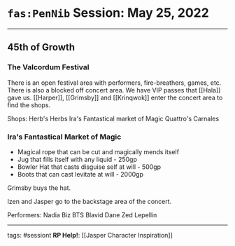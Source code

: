 # `fas:PenNib` Session: May 25, 2022
---

## 45th of Growth

### The Valcordum Festival
There is an open festival area with performers, fire-breathers, games, etc. There is also a blocked off concert area. We have VIP passes that [[Hala]] gave us. [[Harper]], [[Grimsby]] and [[Krinqwok]] enter the concert area to find the shops.

Shops:
Herb's Herbs
Ira's Fantastical market of Magic
Quattro's Carnales


### Ira's Fantastical Market of Magic
- Magical rope that can be cut and magically mends itself
- Jug that fills itself with any liquid - 250gp
- Bowler Hat that casts disguise self at will - 500gp
- Boots that can cast levitate at will - 2000gp

Grimsby buys the hat.

Izen and Jasper go to the backstage area of the concert.

Performers:
Nadia Biz
BTS
Blavid Dane
Zed Lepellin



---

tags: #sessiont
**RP Help!**: [[Jasper Character Inspiration]]
